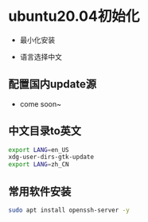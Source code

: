 # ubuntu20.04初始化

- 最小化安装

- 语言选择中文

## 配置国内update源

- come soon~

## 中文目录to英文

```bash
export LANG=en_US
xdg-user-dirs-gtk-update
export LANG=zh_CN
```

## 常用软件安装

```bash
sudo apt install openssh-server -y
```